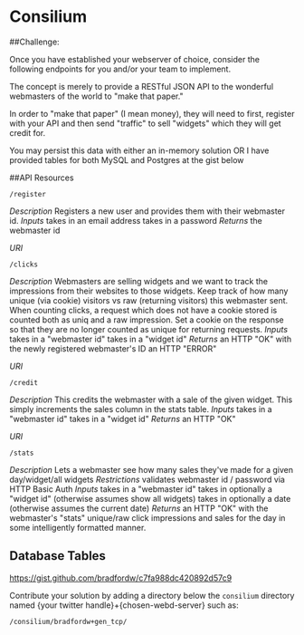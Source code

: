Consilium
===========

##Challenge:

Once you have established your webserver of choice, consider the
following endpoints for you and/or your team to implement.

The concept is merely to provide a RESTful JSON API to the wonderful
webmasters of the world to "make that paper."

In order to "make that paper" (I mean money), they will need to first,
register with your API and then send "traffic" to sell "widgets" which
they will get credit for.

You may persist this data with either an in-memory solution OR I have
provided tables for both MySQL and Postgres at the gist below

##API Resources

```
/register
```
*Description*
    Registers a new user and provides them with their webmaster id.
*Inputs*
 takes in an email address
 takes in a password
*Returns*
 the webmaster id

*URI*
```
/clicks
```
*Description*
    Webmasters are selling widgets and we want to track the
    impressions from their websites to those widgets. Keep track of
    how many unique (via cookie) visitors vs raw (returning visitors)
    this webmaster sent. When counting clicks, a request which does not have a cookie
    stored is counted both as uniq and a raw impression. Set a cookie
    on the response so that they are no longer counted as unique for
    returning requests.
*Inputs*
    takes in a "webmaster id"
    takes in a "widget id"
*Returns*
 an HTTP "OK" with the newly registered webmaster's ID
 an HTTP "ERROR"

*URI*
```
/credit
```
*Description*
    This credits the webmaster with a sale of the given widget. This
    simply increments the sales column in the stats table.
*Inputs*
    takes in a "webmaster id"
    takes in a "widget id"
*Returns*
    an HTTP "OK"

*URI*
```
/stats
```
*Description*
    Lets a webmaster see how many sales they've made for a given day/widget/all widgets
*Restrictions*
    validates webmaster id / password via HTTP Basic Auth
*Inputs*
    takes in a "webmaster id"
    takes in optionally a "widget id" (otherwise assumes show all widgets)
    takes in optionally a date (otherwise assumes the current date)
*Returns*
    an HTTP "OK" with the webmaster's "stats" unique/raw click
    impressions and sales for the day in some intelligently formatted manner.

## Database Tables

https://gist.github.com/bradfordw/c7fa988dc420892d57c9

Contribute your solution by adding a directory below the ```consilium``` directory named {your twitter handle}+{chosen-webd-server} such as:

```
/consilium/bradfordw+gen_tcp/
```
